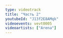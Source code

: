 ```yaml
---
type: videotrack
title: "Часть 2"
youtubeId: "J13f2E8AMqk"
videoevents: vevt0005
videoartists: ["Arena"]
---
```

